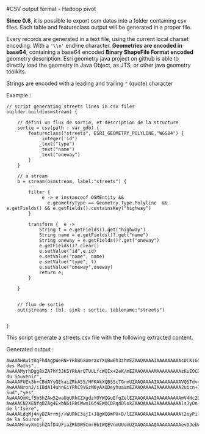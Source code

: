 #CSV output format - Hadoop pivot

**Since 0.6**, it is possible to export osm datas into a folder containing csv files.
Each table and featureclass output will be generated in a proper file.

Every records are generated in a text file, using the current local charset encoding. With a `'\\n'` endline character.
**Geometries are encoded in base64**, containing a base64 encoded **Binary ShapeFile Format encoded** geometry description. Esri geometry java project on github is able to directly load the geometry in Java Object, as JTS, or other java geometry toolkits.

Strings are encoded with a leading and trailing `"` (quote) character


Example :


	// script generating streets lines in csv files
	builder.build(osmstream) {
	
		// défini un flux de sortie, et description de la structure
		sortie = csv(path : var_gdb) {
			featureclass("streets", ESRI_GEOMETRY_POLYLINE,"WGS84") {
				_integer('id')
				_text("type")
				_text("name")
				_text("oneway")
			}
		}
	
		// a stream
		b = stream(osmstream, label:"streets") {
	
			filter {
				 e -> e instanceof OSMEntity &&
				   e.geometryType == Geometry.Type.Polyline  && e.getFields() && e.getFields().containsKey("highway")
			}
			
			transform {  e ->
				String t = e.getFields().get("highway")
				String name = e.getFields()?.get("name")
				String oneway = e.getFields()?.get("oneway")
				e.getFields()?.clear()
				e.setValue("id",e.id)
				e.setValue("name", name)
				e.setValue("type", t)
				e.setValue("oneway",oneway)
				return e;
			}
	
		}
	
		
		// flux de sortie
		out(streams : [b], sink : sortie, tablename:"streets")
	
		
	}

This script generate a streets.csv file with the following extracted content.


Generated output :


	AwAAAHAwitRqFhdAgpWeRN+YRkBGxUmraxYXQBw6h3zhmEZAAQAAAAIAAAAAAAAAcDCK1GoWF0AcOod84ZhGQEbFSatrFhdAgpWeRN+YRkA=,64802844,"unclassified","Rue des Maths",
	AwAAAMyrhDgg8xZA7hY3JKSYRkArQTUULfcWQIx+2eK/mEZAAQAAAAMAAAAAAAAAzKuEOCDzFkCMftniv5hGQDsdyHpq9RZAlF7lGrCYRkArQTUULfcWQO4WNySkmEZA,8015988,"unclassified","Rue du Souvenir",
	AwAAAFUEk3b+CBdAYyGEkaiZRkA55/HFKAkXQBSScTGrmUZAAQAAAAIAAAAAAAAAVQSTdv4IF0AUknExq5lGQDnn8cUoCRdAYyGEkaiZRkA=,8016119,"primary",,"yes"
	AwAAANronJ/iIBdA14uhnGiYRkC9VGzM6yAXQDeyhuaVmEZAAQAAAAIAAAAAAAAA2uicn+IgF0DXi6GcaJhGQL1UbMzrIBdAN7KG5pWYRkA=,25612323,"trunk","Rocade Sud","yes"
	AwAAAOmXLf5b5hZAw52waUqURkCZXgdzYOYWQGuEfqZelEZAAQAAAAIAAAAAAAAAmV4Hc2DmFkDDnbBpSpRGQOmXLf5b5hZAa4R+pl6URkA=,8016395,"service",,"no"
	AwAAACN2XENfgBZAg4ExbN6iRkCWwnI6f4EWQCDRqdDlokZAAQAAAAIAAAAAAAAAlsJyOn+BFkAg0anQ5aJGQCN2XENfgBZAg4ExbN6iRkA=,5757931,"primary","Route de l'Isère",
	AwAAALdqMj4nyBZArrmj/+WURkC3ajI+J8gWQOmPH+D/lEZAAQAAAAIAAAAAAAAAt2oyPifIFkDpjx/g/5RGQLdqMj4nyBZArrmj/+WURkA=,31755896,"unclassified","Rue de la Source",
	AwAAAHrwyXm1shZAfD4UFiaZRkDW5Cmr6bIWQEVnmUUomUZAAQAAAAQAAAAAAAAAevDJebWyFkCldQqoJplGQMoQEUjTshZAfD4UFiaZRkCuuaP/5bIWQEa1iCgmmUZA1uQpq+myFkBFZ5lFKJlGQA==,25549465,"service",,"yes"

 